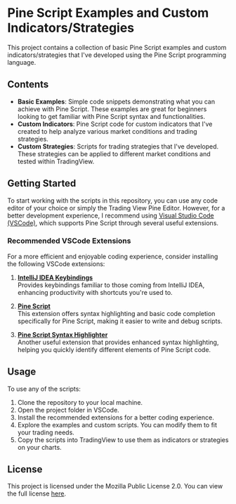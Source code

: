 # Pine Script Examples and Custom Indicators/Strategies

This project contains a collection of basic Pine Script examples and custom indicators/strategies that I've developed using the Pine Script programming language.

## Contents

- **Basic Examples**: Simple code snippets demonstrating what you can achieve with Pine Script. These examples are great for beginners looking to get familiar with Pine Script syntax and functionalities.
- **Custom Indicators**: Pine Script code for custom indicators that I've created to help analyze various market conditions and trading strategies.
- **Custom Strategies**: Scripts for trading strategies that I've developed. These strategies can be applied to different market conditions and tested within TradingView.

## Getting Started

To start working with the scripts in this repository, you can use any code editor of your choice or simply the Trading View Pine Editor. However, for a better development experience, I recommend using [Visual Studio Code (VSCode)](https://code.visualstudio.com/), which supports Pine Script through several useful extensions.

### Recommended VSCode Extensions

For a more efficient and enjoyable coding experience, consider installing the following VSCode extensions:

1. **[IntelliJ IDEA Keybindings](https://marketplace.visualstudio.com/items?itemName=k--kato.intellij-idea-keybindings)**  
   Provides keybindings familiar to those coming from IntelliJ IDEA, enhancing productivity with shortcuts you're used to.

2. **[Pine Script](https://marketplace.visualstudio.com/items?itemName=JeylaniB.pinescript)**  
   This extension offers syntax highlighting and basic code completion specifically for Pine Script, making it easier to write and debug scripts.

3. **[Pine Script Syntax Highlighter](https://marketplace.visualstudio.com/items?itemName=ex-codes.pine-script-syntax-highlighter)**  
   Another useful extension that provides enhanced syntax highlighting, helping you quickly identify different elements of Pine Script code.

## Usage

To use any of the scripts:

1. Clone the repository to your local machine.
2. Open the project folder in VSCode.
3. Install the recommended extensions for a better coding experience.
4. Explore the examples and custom scripts. You can modify them to fit your trading needs.
5. Copy the scripts into TradingView to use them as indicators or strategies on your charts.

## License

This project is licensed under the Mozilla Public License 2.0. You can view the full license [here](https://mozilla.org/MPL/2.0/).
